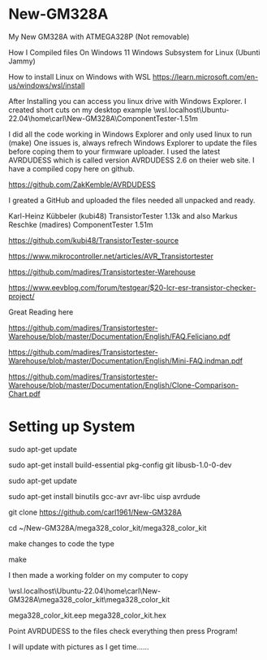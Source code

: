 # New-GM328A
My New GM328A with ATMEGA328P (Not removable)

How I Compiled files On Windows 11 Windows Subsystem for Linux (Ubunti Jammy)

How to install Linux on Windows with WSL  https://learn.microsoft.com/en-us/windows/wsl/install

After Installing you can access you linux drive with Windows Explorer. I created short cuts on my desktop
example   \\wsl.localhost\Ubuntu-22.04\home\carl\New-GM328A\ComponentTester-1.51m


I did all the code working in Windows Explorer and only used linux to run (make) 
One issues is, always refrech Windows Explorer to update the files before coping them to your firmware uploader. I used 
the latest AVRDUDESS which is called version AVRDUDESS 2.6 on theier web site. I have a compiled copy here on github.

https://github.com/ZakKemble/AVRDUDESS    


I greated a GitHub and uploaded the files needed all unpacked and ready.


Karl-Heinz Kübbeler (kubi48) TransistorTester 1.13k    and also  Markus Reschke (madires) ComponentTester 1.51m

https://github.com/kubi48/TransistorTester-source

https://www.mikrocontroller.net/articles/AVR_Transistortester

https://github.com/madires/Transistortester-Warehouse

https://www.eevblog.com/forum/testgear/$20-lcr-esr-transistor-checker-project/

Great Reading here

https://github.com/madires/Transistortester-Warehouse/blob/master/Documentation/English/FAQ.Feliciano.pdf

https://github.com/madires/Transistortester-Warehouse/blob/master/Documentation/English/Mini-FAQ.indman.pdf

https://github.com/madires/Transistortester-Warehouse/blob/master/Documentation/English/Clone-Comparison-Chart.pdf



# Setting up System

sudo apt-get update

sudo apt-get install build-essential pkg-config git libusb-1.0-0-dev

sudo apt-get update

sudo apt-get install binutils gcc-avr avr-libc uisp avrdude

git clone https://github.com/carl1961/New-GM328A 

cd  ~/New-GM328A/mega328_color_kit/mega328_color_kit

make changes to code  the type

make   

I then made a working folder on my computer to copy 

\\wsl.localhost\Ubuntu-22.04\home\carl\New-GM328A\mega328_color_kit\mega328_color_kit

mega328_color_kit.eep
mega328_color_kit.hex 

Point AVRDUDESS to the files  check everything then press Program!



I will update with pictures as I get time......